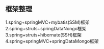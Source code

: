 ## 框架整理</br>
1.spring+springMVC+mybatis(SSM)框架<br/>
2.spring+struts+springDataNongo框架<br/>
3.spring+struts+hibernate(SSH)框架<br/>
4.spring+springMVC+springDataMongo框架<br/>
